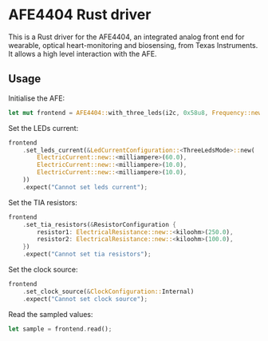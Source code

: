 # AFE4404 Rust driver

This is a Rust driver for the AFE4404, an integrated analog front end for wearable, optical heart-monitoring and biosensing, from Texas Instruments.
It allows a high level interaction with the AFE.

## Usage

Initialise the AFE:

```rust
let mut frontend = AFE4404::with_three_leds(i2c, 0x58u8, Frequency::new::<megahertz>(4.0));
```

Set the LEDs current:

```rust
frontend
    .set_leds_current(&LedCurrentConfiguration::<ThreeLedsMode>::new(
        ElectricCurrent::new::<milliampere>(60.0),
        ElectricCurrent::new::<milliampere>(10.0),
        ElectricCurrent::new::<milliampere>(10.0),
    ))
    .expect("Cannot set leds current");
```

Set the TIA resistors:

```rust
frontend
    .set_tia_resistors(&ResistorConfiguration {
        resistor1: ElectricalResistance::new::<kiloohm>(250.0),
        resistor2: ElectricalResistance::new::<kiloohm>(100.0),
    })
    .expect("Cannot set tia resistors");
```

Set the clock source:

```rust
frontend
    .set_clock_source(&ClockConfiguration::Internal)
    .expect("Cannot set clock source");
```

Read the sampled values:

```rust
let sample = frontend.read();
```